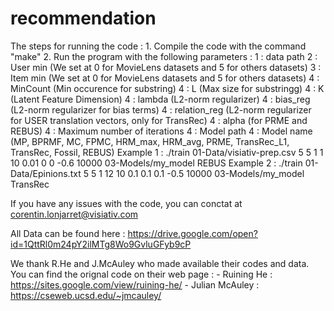 # recommendation

The steps for running the code :
	1. Compile the code with the command "make"
	2. Run the program with the following parameters :
		 1 : data path
		 2 : User min (We set at 0 for MovieLens datasets and 5 for others datasets)
		 3 : Item min (We set at 0 for MovieLens datasets and 5 for others datasets)
		 4 : MinCount (Min occurence for substring)
		 4 : L (Max size for substringg)
		 4 : K (Latent Feature Dimension)
		 4 : lambda (L2-norm regularizer)
		 4 : bias_reg (L2-norm regularizer for bias terms)
		 4 : relation_reg (L2-norm regularizer for USER translation vectors, only for TransRec)
		 4 : alpha (for PRME and REBUS)
		 4 : Maximum number of iterations
		 4 : Model path
		 4 : Model name (MP, BPRMF, MC, FPMC, HRM_max, HRM_avg, PRME, TransRec_L1, TransRec, Fossil, REBUS)
		 Example 1 : ./train 01-Data/visiativ-prep.csv 5 5 1 1 10 0.01 0 0 -0.6 10000 03-Models/my_model REBUS
		 Example 2 : ./train 01-Data/Epinions.txt 5 5 1 12 10 0.1 0.1 0.1 -0.5 10000 03-Models/my_model TransRec

If you have any issues with the code, you can conctat at corentin.lonjarret@visiativ.com

All Data can be found here : https://drive.google.com/open?id=1QttRl0m24pY2ilMTg8Wo9GvluGFyb9cP

We thank R.He and J.McAuley who made available their codes and data. You can find the orignal code on their web page :
	- Ruining He : https://sites.google.com/view/ruining-he/
	- Julian McAuley : https://cseweb.ucsd.edu/~jmcauley/